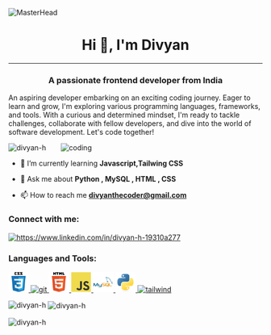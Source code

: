 ![MasterHead](https://user-images.githubusercontent.com/95478989/198955082-6e78ebb5-e1e4-49f9-8d32-6e5af3984dcd.gif)

<h1 align="center">Hi 👋, I'm Divyan</h1>
<hr>
<h3 align="center">A passionate frontend developer from India</h3>
<p>An aspiring developer embarking on an exciting coding journey. Eager to learn and grow, I'm exploring various programming languages, frameworks, and tools. With a curious and determined mindset, I'm ready to tackle challenges, collaborate with fellow developers, and dive into the world of software development. Let's code together!</p>

<img align="right" alt="coding" width="400" src="https://media1.giphy.com/media/qgQUggAC3Pfv687qPC/giphy.gif?cid=ecf05e47fjk7wt757zr0r52gehcfgaozks4dngkodxtr0osm&ep=v1_gifs_search&rid=giphy.gif&ct=g">

<p align="left"> <img src="https://komarev.com/ghpvc/?username=divyan-h&label=Profile%20views&color=0e75b6&style=flat" alt="divyan-h" /> </p>

- 🌱 I’m currently learning **Javascript,Tailwing CSS**

- 💬 Ask me about **Python , MySQL , HTML , CSS**

- 📫 How to reach me **divyanthecoder@gmail.com**

<h3 align="left">Connect with me:</h3>
<p align="left">
<a href="https://linkedin.com/in/https://www.linkedin.com/in/divyan-h-19310a277" target="blank"><img align="center" src="https://raw.githubusercontent.com/rahuldkjain/github-profile-readme-generator/master/src/images/icons/Social/linked-in-alt.svg" alt="https://www.linkedin.com/in/divyan-h-19310a277" height="30" width="40" /></a>
</p>

<h3 align="left">Languages and Tools:</h3>
<p align="left"> <a href="https://www.w3schools.com/css/" target="_blank" rel="noreferrer"> <img src="https://raw.githubusercontent.com/devicons/devicon/master/icons/css3/css3-original-wordmark.svg" alt="css3" width="40" height="40"/> </a> <a href="https://git-scm.com/" target="_blank" rel="noreferrer"> <img src="https://www.vectorlogo.zone/logos/git-scm/git-scm-icon.svg" alt="git" width="40" height="40"/> </a> <a href="https://www.w3.org/html/" target="_blank" rel="noreferrer"> <img src="https://raw.githubusercontent.com/devicons/devicon/master/icons/html5/html5-original-wordmark.svg" alt="html5" width="40" height="40"/> </a> <a href="https://developer.mozilla.org/en-US/docs/Web/JavaScript" target="_blank" rel="noreferrer"> <img src="https://raw.githubusercontent.com/devicons/devicon/master/icons/javascript/javascript-original.svg" alt="javascript" width="40" height="40"/> </a> <a href="https://www.mysql.com/" target="_blank" rel="noreferrer"> <img src="https://raw.githubusercontent.com/devicons/devicon/master/icons/mysql/mysql-original-wordmark.svg" alt="mysql" width="40" height="40"/> </a> <a href="https://www.python.org" target="_blank" rel="noreferrer"> <img src="https://raw.githubusercontent.com/devicons/devicon/master/icons/python/python-original.svg" alt="python" width="40" height="40"/> </a> <a href="https://tailwindcss.com/" target="_blank" rel="noreferrer"> <img src="https://www.vectorlogo.zone/logos/tailwindcss/tailwindcss-icon.svg" alt="tailwind" width="40" height="40"/> </a> </p>

<p><img align="left" src="https://github-readme-stats.vercel.app/api/top-langs?username=divyan-h&show_icons=true&locale=en&layout=compact" alt="divyan-h" /></p>

<p>&nbsp;<img align="center" src="https://github-readme-stats.vercel.app/api?username=divyan-h&show_icons=true&locale=en" alt="divyan-h" /></p>

<p><img align="center" src="https://github-readme-streak-stats.herokuapp.com/?user=divyan-h&" alt="divyan-h" /></p>
